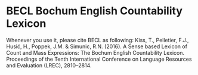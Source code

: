 # BECL Bochum English Countability Lexicon

Whenever you use it, please cite BECL as following:
Kiss, T., Pelletier, F.J., Husić, H., Poppek, J.M. & Simunic, R.N. (2016). A Sense based Lexicon of Count and Mass Expressions: The Bochum English Countability Lexicon. Proceedings of the Tenth International Conference on Language Resources and Evaluation (LREC), 2810–2814.
